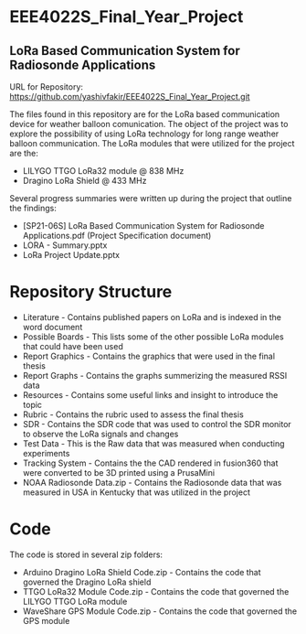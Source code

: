 # EEE4022S_Final_Year_Project
## **LoRa Based Communication System for Radiosonde Applications**


URL for Repository: https://github.com/yashivfakir/EEE4022S_Final_Year_Project.git

The files found in this repository are for the LoRa based communication device for weather balloon comunication. The object of the project was to explore the possibility of using LoRa technology for long range weather balloon communication. The LoRa modules that were utilized for the project are the:
  + LILYGO TTGO LoRa32 module @ 838 MHz
  + Dragino LoRa Shield @ 433 MHz


Several progress summaries were written up during the project that outline the findings:
  + [SP21-06S] LoRa Based Communication System for Radiosonde Applications.pdf  (Project Specification document)
  + LORA - Summary.pptx
  + LoRa Project Update.pptx

# Repository Structure
  + Literature - Contains published papers on LoRa and is indexed in the word document
  + Possible Boards - This lists some of the other possible LoRa modules that could have been used
  + Report Graphics - Contains the graphics that were used in the final thesis
  + Report Graphs - Contains the graphs summerizing the measured RSSI data
  + Resources - Contains some useful links and insight to introduce the topic
  + Rubric - Contains the rubric used to assess the final thesis
  + SDR - Contains the SDR code that was used to control the SDR monitor to observe the LoRa signals and changes
  + Test Data - This is the Raw data that was measured when conducting experiments
  + Tracking System - Contains the the CAD rendered in fusion360 that were converted to be 3D printed using a PrusaMini
  + NOAA Radiosonde Data.zip - Contains the Radiosonde data that was measured in USA in Kentucky that was utilized in the project
  
# Code
The code is stored in several zip folders:
  + Arduino Dragino LoRa Shield Code.zip - Contains the code that governed the Dragino LoRa shield
  + TTGO LoRa32 Module Code.zip - Contains the code that governed the LILYGO TTGO LoRa module
  + WaveShare GPS Module Code.zip - Contains the code that governed the GPS module
  
